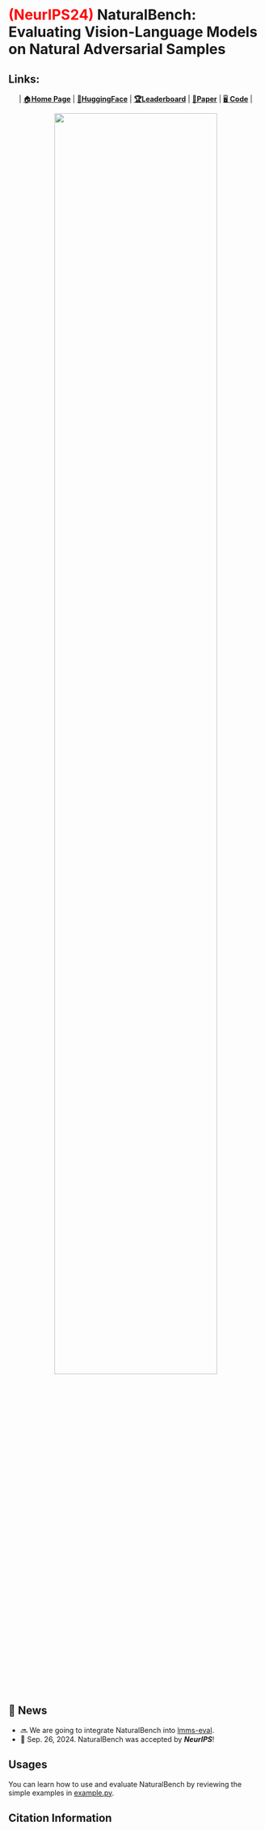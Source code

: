 # <span style="color:red">(NeurIPS24)</span> NaturalBench: Evaluating Vision-Language Models on Natural Adversarial Samples

## Links:

<div align="center">

| [🏠**Home Page**](https://linzhiqiu.github.io/papers/naturalbench) | [&#129303;**HuggingFace**](https://huggingface.co/datasets/BaiqiL/NaturalBench) | [**🏆Leaderboard**](https://huggingface.co/datasets/BaiqiL/NaturalBench#Leaderboard) | [**📖Paper**](https://openreview.net/forum?id=Dx88A9Zgnv&noteId=Dx88A9Zgnv) | [🖥️ **Code**](https://github.com/Baiqi-Li/NaturalBench/blob/main/example.py) |

</div>

<div style="text-align: center;">
  <img src="https://huggingface.co/datasets/BaiqiL/NaturalBench/resolve/main/pictures/natural_teaser.jpg" style="width: 80%; height: auto;">
</div>


## 🚩 **News**
- :soon: We are going to integrate NaturalBench into [lmms-eval](https://github.com/EvolvingLMMs-Lab/lmms-eval).
- 🎉 Sep. 26, 2024.  NaturalBench was accepted by ***NeurIPS***!


## Usages

You can learn how to use and evaluate NaturalBench by reviewing the simple examples in [example.py](https://github.com/Baiqi-Li/NaturalBench/blob/main/example.py).


## Citation Information

```

```
